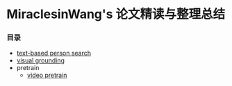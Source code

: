 # MiraclesinWang's 论文精读与整理总结
### 目录
- [text-based person search](https://github.com/MiraclesinWang/Miraclesin_paper_conclusion/blob/main/text_based_person_search%2Emd)
- [visual grounding](https://github.com/MiraclesinWang/Miraclesin_paper_conclusion/blob/main/visual_grounding%2Emd)
- pretrain
	- [video pretrain](https://github.com/MiraclesinWang/Miraclesin_paper_conclusion/blob/main/video_pretrain%2Emd)